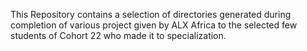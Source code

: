 This Repository contains a selection of directories generated during completion of various project given by ALX Africa to the selected few students of Cohort 22 who made it to specialization.